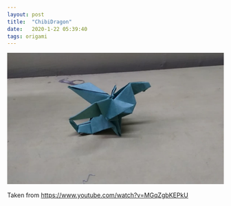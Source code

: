 ```yaml
---
layout: post
title:  "ChibiDragon"
date:   2020-1-22 05:39:40
tags: origami
---
```


![Dragon](/assets/ChibiDragon.jpg)

Taken from https://www.youtube.com/watch?v=MGqZgbKEPkU
